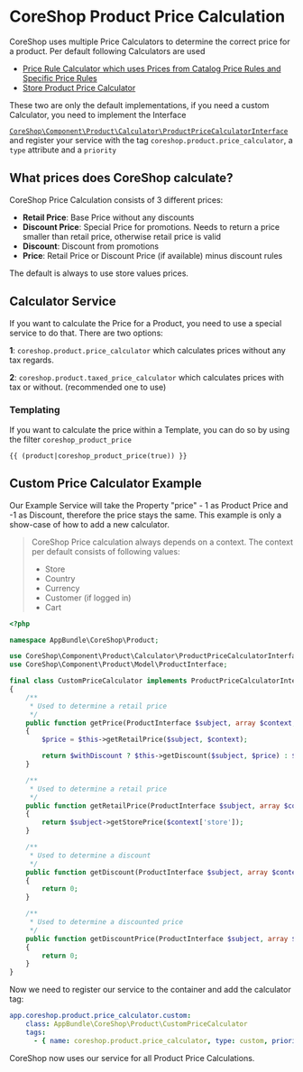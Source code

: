 # CoreShop Product Price Calculation

CoreShop uses multiple Price Calculators to determine the correct price for a product. Per default following Calculators are used

 - [Price Rule Calculator which uses Prices from Catalog Price Rules and Specific Price Rules](https://github.com/coreshop/CoreShop/blob/master/src/CoreShop/Bundle/ProductBundle/Calculator/PriceRuleCalculator.php)
 - [Store Product Price Calculator](https://github.com/coreshop/CoreShop/blob/master/src/CoreShop/Component/Core/Product/Calculator/StoreProductPriceCalculator.php)

These two are only the default implementations, if you need a custom Calculator, you need to implement the Interface

[```CoreShop\Component\Product\Calculator\ProductPriceCalculatorInterface```](https://github.com/coreshop/CoreShop/blob/master/src/CoreShop/Component/Product/Calculator/ProductPriceCalculatorInterface.php) and register your service with the tag
```coreshop.product.price_calculator```, a ```type``` attribute and a ```priority```

## What prices does CoreShop calculate?

CoreShop Price Calculation consists of 3 different prices:

 - **Retail Price**: Base Price without any discounts
 - **Discount Price**: Special Price for promotions. Needs to return a price smaller than retail price, otherwise retail price is valid
 - **Discount**: Discount from promotions
 - **Price**: Retail Price or Discount Price (if available) minus discount rules

The default is always to use store values prices.

## Calculator Service
If you want to calculate the Price for a Product, you need to use a special service to do that. There are two options:

**1**: ```coreshop.product.price_calculator``` which calculates prices without any tax regards.

**2**: ```coreshop.product.taxed_price_calculator``` which calculates prices with tax or without. (recommended one to use)

### Templating
If you want to calculate the price within a Template, you can do so by using the filter ```coreshop_product_price```

<div class="code-section">

```twig
{{ (product|coreshop_product_price(true)) }}
```

## Custom Price Calculator Example

Our Example Service will take the Property "price" - 1 as Product Price and -1 as Discount, therefore the price stays the same.
This example is only a show-case of how to add a new calculator.

> CoreShop Price calculation always depends on a context. The context per default consists of following values:
>  - Store
>  - Country
>  - Currency
>  - Customer (if logged in)
>  - Cart

```php
<?php

namespace AppBundle\CoreShop\Product;

use CoreShop\Component\Product\Calculator\ProductPriceCalculatorInterface;
use CoreShop\Component\Product\Model\ProductInterface;

final class CustomPriceCalculator implements ProductPriceCalculatorInterface
{
    /**
     * Used to determine a retail price
     */
    public function getPrice(ProductInterface $subject, array $context, bool $withDiscount = true): int
    {
        $price = $this->getRetailPrice($subject, $context);

        return $withDiscount ? $this->getDiscount($subject, $price) : $price;
    }

    /**
     * Used to determine a retail price
     */
    public function getRetailPrice(ProductInterface $subject, array $context): int
    {
        return $subject->getStorePrice($context['store']);
    }

    /**
     * Used to determine a discount
     */
    public function getDiscount(ProductInterface $subject, array $context, int $price): int
    {
        return 0;
    }

    /**
     * Used to determine a discounted price
     */
    public function getDiscountPrice(ProductInterface $subject, array $context): int
    {
        return 0;
    }
}
```

Now we need to register our service to the container and add the calculator tag:

```yaml
app.coreshop.product.price_calculator.custom:
    class: AppBundle\CoreShop\Product\CustomPriceCalculator
    tags:
      - { name: coreshop.product.price_calculator, type: custom, priority: 1 }
```

CoreShop now uses our service for all Product Price Calculations.

